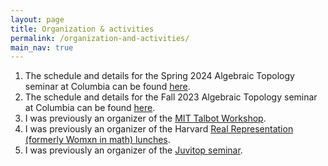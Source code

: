 ```yaml
---
layout: page
title: Organization & activities
permalink: /organization-and-activities/
main_nav: true
---
```


<ol>
<li>The schedule and details for the Spring 2024 Algebraic Topology seminar at Columbia can be found <a href="{{site.baseurl}}/organization-and-activities/seminar_spring2024/">here</a>.</li>

<li>The schedule and details for the Fall 2023 Algebraic Topology seminar at Columbia can be found <a href="{{site.baseurl}}/organization-and-activities/seminar_fall2023/">here</a>.</li>

<li>I was previously an organizer of the <a href="https://math.mit.edu/events/talbot/">MIT Talbot Workshop</a>.</li>

<li>I was previously an organizer of the Harvard <a href="https://groups.google.com/g/harvard-women-in-math-lunch/about">Real Representation (formerly Womxn in math) lunches</a>.</li> 

<li>I was previously an organizer of the <a href="https://math.mit.edu/juvitop/pastseminars/">Juvitop seminar</a>.</li>
</ol>